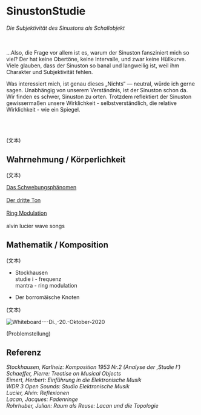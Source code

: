 # SinustonStudie
*Die Subjektivität des Sinustons als Schallobjekt* <br>
<br>
<br>

…Also, die Frage vor allem ist es, warum der Sinuston fansziniert mich so viel? Der hat keine Obertöne, keine Intervalle, und zwar keine Hüllkurve. Viele glauben, dass der Sinuston so banal und langweilig ist, weil ihm Charakter und Subjektivität fehlen. 

Was interessiert mich, ist genau dieses „Nichts“ — neutral, würde ich gerne sagen. Unabhängig von unserem Verständnis, ist der Sinuston schon da. Wir finden es schwer, Sinuston zu orten. Trotzdem reflektiert der Sinuston gewissermaßen unsere Wirklichkeit - selbstverständlich, die relative Wirklichkeit - wie ein Spiegel.

<br>
<br>

(文本)



## Wahrnehmung / Körperlichkeit

(文本) <br>

[Das Schwebungsphänomen](https://github.com/mewithoutnara/SinustonStudie/blob/f51e11eecbf896bb233415354d4856075de13e88/1202.scd#L7-L25)<br>
<br>
[Der dritte Ton](https://github.com/mewithoutnara/SinustonStudie/blob/f51e11eecbf896bb233415354d4856075de13e88/1202.scd#L32-L36)<br>
<br>
[Ring Modulation](https://github.com/mewithoutnara/SinustonStudie/blob/f51e11eecbf896bb233415354d4856075de13e88/1202.scd#L43-L56)<br>
<br>
alvin lucier
wave songs












## Mathematik / Komposition

(文本)
-   Stockhausen <br>
    studie i  - frequenz <br>
    mantra  - ring modulation <br>



- Der borromäische Knoten

(文本)

![Whiteboard---Di.,-20.-Oktober-2020](https://github.com/mewithoutnara/knot-research/blob/main/Whiteboard---Di.,-20.-Oktober-2020.png "Skizze")



(Problemstellung)





## Referenz
*Stockhausen, Karlheiz: Komposition 1953 Nr.2 (Analyse der ‚Studie I‘)* <br>
*Schaeffer, Pierre: Treatise on Musical Objects* <br>
*Eimert, Herbert: Einführung in die Elektronische Musik* <br>
*WDR 3 Open Sounds: Studio Elektronische Musik* <br>
*Lucier, Alvin: Reflexionen* <br>
*Lacan, Jacques: Fadenringe* <br>
*Rohrhuber, Julian: Raum als Reuse: Lacan und die Topologie* <br>

